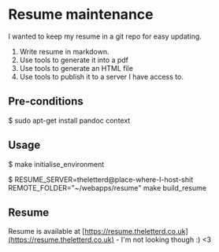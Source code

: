 # Resume maintenance

I wanted to keep my resume in a git repo for easy updating.

1. Write resume in markdown.
2. Use tools to generate it into a pdf
3. Use tools to generate an HTML file
4. Use tools to publish it to a server I have access to.


## Pre-conditions
$ sudo apt-get install pandoc context

## Usage
$ make initialise_environment

$ RESUME_SERVER=theletterd@place-where-I-host-shit REMOTE_FOLDER="~/webapps/resume" make build_resume

## Resume
Resume is available at [https://resume.theletterd.co.uk](https://resume.theletterd.co.uk) - I'm not looking though :) <3
